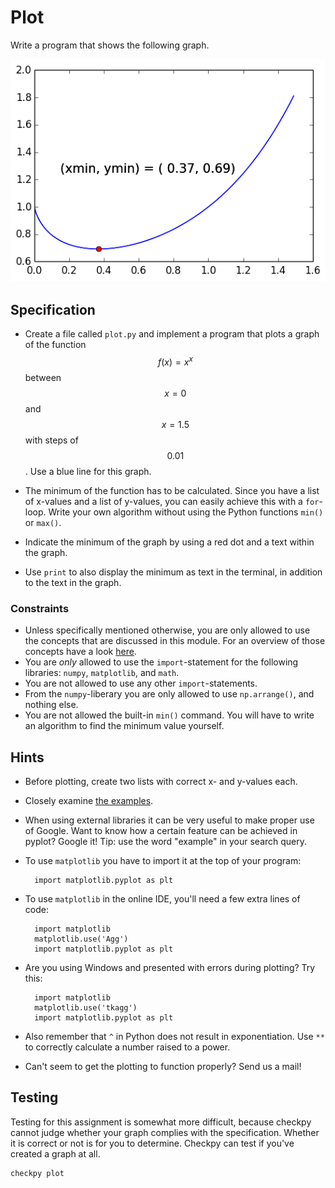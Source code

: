 # Plot

Write a program that shows the following graph.

![](../plot.png)

## Specification

* Create a file called `plot.py` and implement a program that plots a graph of the function $$f(x) = x^x$$ between $$x=0$$ and $$x=1.5$$ with steps of $$0.01$$. Use a blue line for this graph.

* The minimum of the function has to be calculated. Since you have a list of x-values and a list of y-values, you can easily achieve this with a `for`-loop. Write your own algorithm without using the Python functions `min()` or `max()`.

* Indicate the minimum of the graph by using a red dot and a text within the graph.

* Use `print` to also display the minimum as text in the terminal, in addition to the text in the graph.

### Constraints
* Unless specifically mentioned otherwise, you are only allowed to use the concepts that are discussed in this module. For an overview of those concepts have a look [here](/python/en/overview).
* You are *only* allowed to use the `import`-statement for the following libraries: `numpy`, `matplotlib`, and `math`.
* You are not allowed to use any other `import`-statements.
* From the `numpy`-liberary you are only allowed to use `np.arrange()`, and nothing else.
* You are not allowed the built-in `min()` command. You will have to write an algorithm to find the minimum value yourself.


## Hints

* Before plotting, create two lists with correct x- and y-values each.

* Closely examine [the examples](/python/en/plotting).

* When using external libraries it can be very useful to make proper use of Google. Want to know how a certain feature can be achieved in pyplot? Google it! Tip: use the word "example" in your search query.

* To use `matplotlib` you have to import it at the top of your program:

		import matplotlib.pyplot as plt

* To use `matplotlib` in the online IDE, you'll need a few extra lines of code:

		import matplotlib
		matplotlib.use('Agg')
		import matplotlib.pyplot as plt

* Are you using Windows and presented with errors during plotting? Try this:

		import matplotlib
		matplotlib.use('tkagg')
		import matplotlib.pyplot as plt

* Also remember that `^` in Python does not result in exponentiation. Use `**` to correctly calculate a number raised to a power.

* Can't seem to get the plotting to function properly? Send us a mail!

## Testing

Testing for this assignment is somewhat more difficult, because checkpy cannot judge whether your graph complies with the specification. Whether it is correct or not is for you to determine. Checkpy can test if you've created a graph at all.

    checkpy plot
